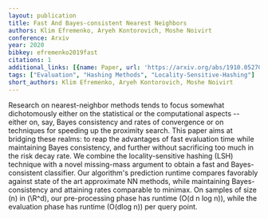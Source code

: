 ```yaml
---
layout: publication
title: Fast And Bayes-consistent Nearest Neighbors
authors: Klim Efremenko, Aryeh Kontorovich, Moshe Noivirt
conference: Arxiv
year: 2020
bibkey: efremenko2019fast
citations: 1
additional_links: [{name: Paper, url: 'https://arxiv.org/abs/1910.05270'}]
tags: ["Evaluation", "Hashing Methods", "Locality-Sensitive-Hashing"]
short_authors: Klim Efremenko, Aryeh Kontorovich, Moshe Noivirt
---
```

Research on nearest-neighbor methods tends to focus somewhat dichotomously
either on the statistical or the computational aspects -- either on, say, Bayes
consistency and rates of convergence or on techniques for speeding up the
proximity search. This paper aims at bridging these realms: to reap the
advantages of fast evaluation time while maintaining Bayes consistency, and
further without sacrificing too much in the risk decay rate. We combine the
locality-sensitive hashing (LSH) technique with a novel missing-mass argument
to obtain a fast and Bayes-consistent classifier. Our algorithm's prediction
runtime compares favorably against state of the art approximate NN methods,
while maintaining Bayes-consistency and attaining rates comparable to minimax.
On samples of size \(n\) in \(\R^d\), our pre-processing phase has runtime \(O(d n
log n)\), while the evaluation phase has runtime \(O(dlog n)\) per query point.